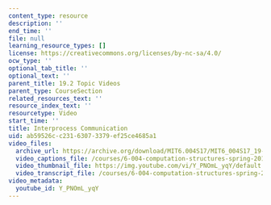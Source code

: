 ```yaml
---
content_type: resource
description: ''
end_time: ''
file: null
learning_resource_types: []
license: https://creativecommons.org/licenses/by-nc-sa/4.0/
ocw_type: ''
optional_tab_title: ''
optional_text: ''
parent_title: 19.2 Topic Videos
parent_type: CourseSection
related_resources_text: ''
resource_index_text: ''
resourcetype: Video
start_time: ''
title: Interprocess Communication
uid: ab59526c-c231-6307-3379-ef25ce4685a1
video_files:
  archive_url: https://archive.org/download/MIT6.004S17/MIT6_004S17_19-02-01_300k.mp4
  video_captions_file: /courses/6-004-computation-structures-spring-2017/1a24c81a6c235d35831b9823bfd9ff36_Y_PNOmL_yqY.vtt
  video_thumbnail_file: https://img.youtube.com/vi/Y_PNOmL_yqY/default.jpg
  video_transcript_file: /courses/6-004-computation-structures-spring-2017/f57f50d79ef7f0e5b6bd89030ace873a_Y_PNOmL_yqY.pdf
video_metadata:
  youtube_id: Y_PNOmL_yqY
---
```

